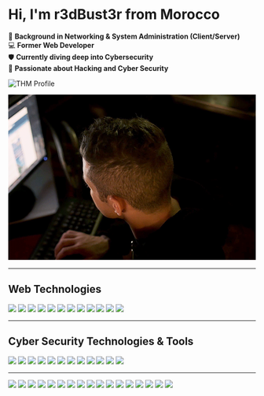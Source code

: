 # Hi, I'm **r3dBust3r** from Morocco

🔌 **Background in Networking & System Administration (Client/Server)**  
💻 **Former Web Developer**  
🛡️ **Currently diving deep into Cybersecurity**  
🚀 **Passionate about Hacking and Cyber Security**

<img src="https://tryhackme-badges.s3.amazonaws.com/r3dBust3r.png" alt="THM Profile" />


![Animated Banner](./animated-image.webp)

---

## Web Technologies

<p>
  <img src="https://img.shields.io/badge/HTML5-E34F26?logo=html5&logoColor=fff&style=for-the-badge" />
  <img src="https://img.shields.io/badge/CSS3-1572B6?logo=css3&logoColor=fff&style=for-the-badge" />
  <img src="https://img.shields.io/badge/Sass-CC6699?logo=sass&logoColor=fff&style=for-the-badge" />
  <img src="https://img.shields.io/badge/Tailwind_CSS-38BDF8?logo=tailwind-css&logoColor=fff&style=for-the-badge" />
  <img src="https://img.shields.io/badge/Bootstrap-7952B3?logo=bootstrap&logoColor=fff&style=for-the-badge" />
  <img src="https://img.shields.io/badge/JavaScript-F7DF1E?logo=javascript&logoColor=000&style=for-the-badge" />
  <img src="https://img.shields.io/badge/jQuery-0769AD?logo=jquery&logoColor=fff&style=for-the-badge" />
  <img src="https://img.shields.io/badge/PHP-777BB4?logo=php&logoColor=fff&style=for-the-badge" />
  <img src="https://img.shields.io/badge/Laravel-FF2D20?logo=laravel&logoColor=fff&style=for-the-badge" />
  <img src="https://img.shields.io/badge/MySQL-4479A1?logo=mysql&logoColor=fff&style=for-the-badge" />
  <img src="https://img.shields.io/badge/Python-3776AB?logo=python&logoColor=fff&style=for-the-badge" />
  <img src="https://img.shields.io/badge/Bash-4EAA25?logo=gnubash&logoColor=fff&style=for-the-badge" />
</p>

---

## Cyber Security Technologies & Tools

<p>
  <img src="https://img.shields.io/badge/Nmap-4682B4?logo=gnometerminal&logoColor=fff&style=for-the-badge" />
  <img src="https://img.shields.io/badge/Masscan-7B1FA2?logo=gnometerminal&logoColor=fff&style=for-the-badge" />
  <img src="https://img.shields.io/badge/Sublist3r-009688?logo=gnometerminal&logoColor=fff&style=for-the-badge" />
  <img src="https://img.shields.io/badge/theHarvester-607D8B?logo=gnometerminal&logoColor=fff&style=for-the-badge" />
  <img src="https://img.shields.io/badge/Shodan-F44336?logo=gnometerminal&logoColor=fff&style=for-the-badge" />
  <img src="https://img.shields.io/badge/Nikto-FF9800?logo=gnometerminal&logoColor=fff&style=for-the-badge" />
  <img src="https://img.shields.io/badge/Gobuster-8BC34A?logo=gnometerminal&logoColor=fff&style=for-the-badge" />
  <img src="https://img.shields.io/badge/FFUF-FFC107?logo=gnometerminal&logoColor=fff&style=for-the-badge" />
  <img src="https://img.shields.io/badge/Burp_Suite-FF5722?logo=gnometerminal&logoColor=fff&style=for-the-badge" />
  <img src="https://img.shields.io/badge/OWASP_ZAP-1976D2?logo=gnometerminal&logoColor=fff&style=for-the-badge" />
  <img src="https://img.shields.io/badge/OpenVAS-43A047?logo=gnometerminal&logoColor=fff&style=for-the-badge" />
  <img src="https://img.shields.io/badge/Nuclei-00BCD4?logo=gnometerminal&logoColor=fff&style=for-the-badge" />
</p>

---

<img src="https://assets.tryhackme.com/room-badges/79abc61f642b8c1f40a1c31e61b1e9a5.png" />
<img src="https://assets.tryhackme.com/room-badges/e59e5cfd1d14329412cb28e2d97921b2.png" />
<img src="https://assets.tryhackme.com/room-badges/edd3af4092ff404cf0cddbb1f8c27bed.png" />
<img src="https://assets.tryhackme.com/room-badges/b3d60dc40e5ee11863f77411afdedb32.png" />
<img src="https://assets.tryhackme.com/room-badges/2cff9df3b963bf11b884161509398e51.png" />
<img src="https://assets.tryhackme.com/room-badges/aa50e6193779bf0483a3768630114caf.png" />
<img src="https://assets.tryhackme.com/room-badges/f80d1a27751ab4d76891446316869238.png" />
<img src="https://assets.tryhackme.com/room-badges/7cef3a86eaadb3f3f874c9472820db97.png" />
<img src="https://assets.tryhackme.com/room-badges/f8983d4b7e9fc8f35d12d1fef9f9477c.png" />
<img src="https://assets.tryhackme.com/room-badges/9e9d87b637ec8701c608a6e1c896857e.png" />
<img src="https://assets.tryhackme.com/room-badges/e79ef96d39645b3dc7ec720cde87eedb.png" />
<img src="https://assets.tryhackme.com/room-badges/4ca82e957e51ed2c2edddd5ed7538777.png" />
<img src="https://assets.tryhackme.com/room-badges/f4994112ea1405774f5520861fb2b35e.png" />
<img src="https://assets.tryhackme.com/room-badges/b380f2cfe20c37629b377b8529181db6.png" />
<img src="https://assets.tryhackme.com/room-badges/48064e163e7be591ae3e29a14499d181.png" />
<img src="https://assets.tryhackme.com/room-badges/6f3dacbe4ddbac85a5b4d4fe157c5003.png" />
<img src="https://assets.tryhackme.com/room-badges/0ac362b2a62d4e4c530c647ed1c4e9e9.png" />